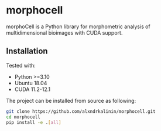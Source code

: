 # morphocell

morphoCell is a Python library for morphometric analysis of multidimensional bioimages with CUDA support.

## Installation

Tested with:
* Python >=3.10
* Ubuntu 18.04
* CUDA 11.2-12.1

The project can be installed from source as following:

```bash
git clone https://github.com/alxndrkalinin/morphocell.git
cd morphocell
pip install -e .[all]
```
